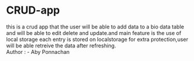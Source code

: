 # CRUD-app
this is  a crud app that the user will be able to add data to a bio data table and will be able to edit delete and update.and main feature is the use of local storage each entry is  stored on localstorage for extra protection,user will be able retreive the data after refreshing.
<br>
Author : - Aby Ponnachan

